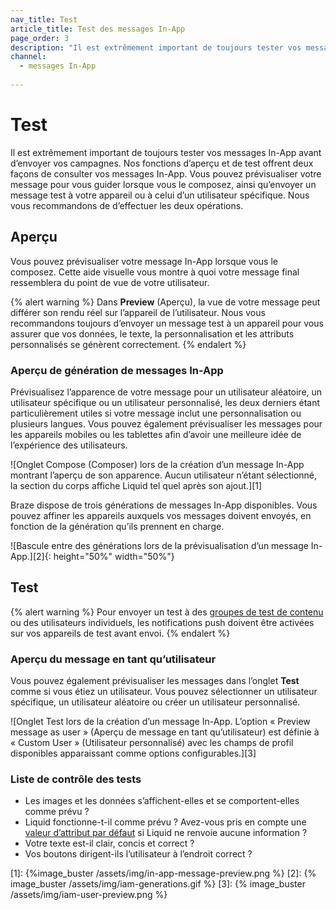```yaml
---
nav_title: Test
article_title: Test des messages In-App
page_order: 3
description: "Il est extrêmement important de toujours tester vos messages In-App avant d’envoyer vos campagnes. Nos fonctions d’aperçu et de test offrent deux façons de consulter vos messages In-App."
channel:
  - messages In-App
  
---
```


# Test

Il est extrêmement important de toujours tester vos messages In-App avant d’envoyer vos campagnes. Nos fonctions d’aperçu et de test offrent deux façons de consulter vos messages In-App. Vous pouvez prévisualiser votre message pour vous guider lorsque vous le composez, ainsi qu’envoyer un message test à votre appareil ou à celui d’un utilisateur spécifique. Nous vous recommandons de d’effectuer les deux opérations.

## Aperçu

Vous pouvez prévisualiser votre message In-App lorsque vous le composez. Cette aide visuelle vous montre à quoi votre message final ressemblera du point de vue de votre utilisateur.

{% alert warning %}
Dans **Preview** (Aperçu), la vue de votre message peut différer son rendu réel sur l’appareil de l’utilisateur. Nous vous recommandons toujours d’envoyer un message test à un appareil pour vous assurer que vos données, le texte, la personnalisation et les attributs personnalisés se génèrent correctement.
{% endalert %}

### Aperçu de génération de messages In-App

Prévisualisez l’apparence de votre message pour un utilisateur aléatoire, un utilisateur spécifique ou un utilisateur personnalisé, les deux derniers étant particulièrement utiles si votre message inclut une personnalisation ou plusieurs langues. Vous pouvez également prévisualiser les messages pour les appareils mobiles ou les tablettes afin d’avoir une meilleure idée de l’expérience des utilisateurs.

![Onglet Compose (Composer) lors de la création d’un message In-App montrant l’aperçu de son apparence. Aucun utilisateur n’étant sélectionné, la section du corps affiche Liquid tel quel après son ajout.][1]

Braze dispose de trois générations de messages In-App disponibles. Vous pouvez affiner les appareils auxquels vos messages doivent envoyés, en fonction de la génération qu’ils prennent en charge.

![Bascule entre des générations lors de la prévisualisation d’un message In-App.][2]{: height="50%" width="50%"}

## Test

{% alert warning %}
  Pour envoyer un test à des [groupes de test de contenu]({{site.baseurl}}/user_guide/administrative/app_settings/developer_console/internal_groups_tab/#content-test-groups) ou des utilisateurs individuels, les notifications push doivent être activées sur vos appareils de test avant envoi.
{% endalert %}

### Aperçu du message en tant qu’utilisateur

Vous pouvez également prévisualiser les messages dans l’onglet **Test** comme si vous étiez un utilisateur. Vous pouvez sélectionner un utilisateur spécifique, un utilisateur aléatoire ou créer un utilisateur personnalisé.

![Onglet Test lors de la création d’un message In-App. L’option « Preview message as user » (Aperçu de message en tant qu’utilisateur) est définie à « Custom User » (Utilisateur personnalisé) avec les champs de profil disponibles apparaissant comme options configurables.][3]

### Liste de contrôle des tests

- Les images et les données s’affichent-elles et se comportent-elles comme prévu ?
- Liquid fonctionne-t-il comme prévu ? Avez-vous pris en compte une [valeur d’attribut par défaut]({{site.baseurl}}/user_guide/personalization_and_dynamic_content/liquid/conditional_logic/#accounting-for-null-attribute-values) si Liquid ne renvoie aucune information ?
- Votre texte est-il clair, concis et correct ?
- Vos boutons dirigent-ils l’utilisateur à l’endroit correct ?

[1]: {%image_buster /assets/img/in-app-message-preview.png %}
[2]: {% image_buster /assets/img/iam-generations.gif %}
[3]: {% image_buster /assets/img/iam-user-preview.png %}
